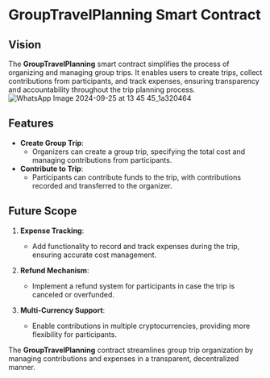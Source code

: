 # GroupTravelPlanning Smart Contract

## Vision

The **GroupTravelPlanning** smart contract simplifies the process of organizing and managing group trips. It enables users to create trips, collect contributions from participants, and track expenses, ensuring transparency and accountability throughout the trip planning process.
![WhatsApp Image 2024-09-25 at 13 45 45_1a320464](https://github.com/user-attachments/assets/53e761b3-210f-46c5-9399-7a72d037147b)

## Features

- **Create Group Trip**:
  - Organizers can create a group trip, specifying the total cost and managing contributions from participants.
- **Contribute to Trip**:
  - Participants can contribute funds to the trip, with contributions recorded and transferred to the organizer.

## Future Scope

1. **Expense Tracking**:

   - Add functionality to record and track expenses during the trip, ensuring accurate cost management.

2. **Refund Mechanism**:

   - Implement a refund system for participants in case the trip is canceled or overfunded.

3. **Multi-Currency Support**:
   - Enable contributions in multiple cryptocurrencies, providing more flexibility for participants.

The **GroupTravelPlanning** contract streamlines group trip organization by managing contributions and expenses in a transparent, decentralized manner.
